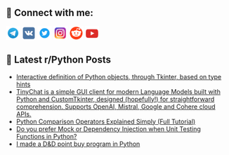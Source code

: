 ## 🔎 Connect with me:
[<img src="https://github.com/bullbesh/bullbesh/blob/main/images/Telegram.png" width="32" height="32" />](https://t.me/bullbesh)
[<img src="https://github.com/bullbesh/bullbesh/blob/main/images/VK.png" width="32" height="32" />](https://vk.com/bullbesh)
[<img src="https://github.com/bullbesh/bullbesh/blob/main/images/Twitter.png" width="32" height="32" />](https://twitter.com/bullbesh1)
[<img src="https://github.com/bullbesh/bullbesh/blob/main/images/Instagram.png" width="32" height="32" />](https://www.instagram.com/bullbesh)
[<img src="https://github.com/bullbesh/bullbesh/blob/main/images/Reddit.png" width="32" height="32" />](https://www.reddit.com/user/bullbesh)
[<img src="https://github.com/bullbesh/bullbesh/blob/main/images/YouTube.png" width="32" height="32" />](https://www.youtube.com/channel/UCtfjRs6uzgq5mfm8S06WTcg)

## 📕 Latest r/Python Posts
<!-- BLOG-POST-LIST:START -->
- [Interactive definition of Python objects, through Tkinter, based on type hints](https://www.reddit.com/r/Python/comments/195xmtl/interactive_definition_of_python_objects_through/)
- [TinyChat is a simple GUI client for modern Language Models built with Python and CustomTkinter, designed &lpar;hopefully!&rpar; for straightforward comprehension. Supports OpenAI, Mistral, Google and Cohere cloud APIs.](https://www.reddit.com/r/Python/comments/195x318/tinychat_is_a_simple_gui_client_for_modern/)
- [Python Comparison Operators Explained Simply &lpar;Full Tutorial&rpar;](https://www.reddit.com/r/Python/comments/195wxfq/python_comparison_operators_explained_simply_full/)
- [Do you prefer Mock or Dependency Injection when Unit Testing Functions in Python?](https://www.reddit.com/r/Python/comments/195uk6d/do_you_prefer_mock_or_dependency_injection_when/)
- [I made a D&amp;D point buy program in Python](https://www.reddit.com/r/Python/comments/195tbya/i_made_a_dd_point_buy_program_in_python/)
<!-- BLOG-POST-LIST:END -->
